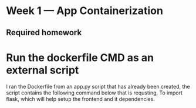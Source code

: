 # Week 1 — App Containerization

## Required homework 

# Run the dockerfile CMD as an external script

I ran the Dockerfile from an app.py script that has already been created, the script contains the following command below that is requsting,
To import flask, which will help setup the frontend and it dependencies.

